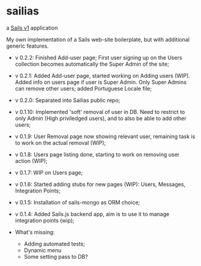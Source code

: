 # sailias
a [Sails v1](https://sailsjs.com) application

My own implementation of a Sails web-site boilerplate, but with additional generic features.  

* v 0.2.2:  Finished Add-user page; First user signing up on the Users collection becomes automatically the Super Admin of the site;  
* v 0.2.1:  Added Add-user page, started working on Adding users (WIP). Added info on users page if user is Super Admin. Only Super Admins can remove other users; added Portuguese Locale file;  
* v 0.2.0:  Separated into Sailias public repo;  
* v 0.1.10: Implemented 'soft' removal of user in DB. Need to restrict to only Admin (High priviledged users), and to also be able to add other users;  
* v 0.1.9:  User Removal page now showing relevant user, remaining task is to work on the actual removal (WIP);  
* v 0.1.8:  Users page listing done, starting to work on removing user action (WIP);  
* v 0.1.7:  WIP on Users page;  
* v 0.1.6:  Started adding stubs for new pages (WIP): Users, Messages, Integration Points;  
* v 0.1.5:  Installation of sails-mongo as ORM choice;  
* v 0.1.4:  Added Sails.js backend app, aim is to use it to manage integration points (wip);  

* What's missing:
  - Adding automated tests;
  - Dynamic menu
  - Some setting pass to DB?
